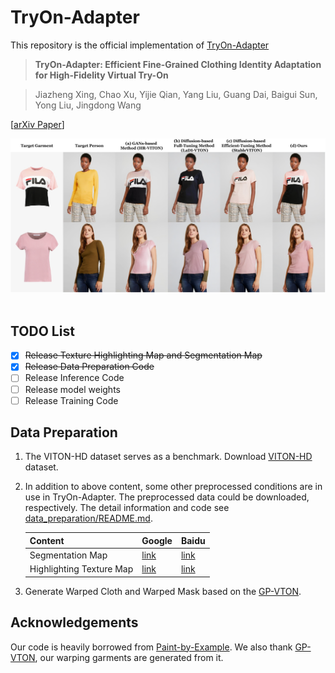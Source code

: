 # TryOn-Adapter
This repository is the official implementation of [TryOn-Adapter](https://arxiv.org/abs/2404.00878)

> **TryOn-Adapter: Efficient Fine-Grained Clothing Identity Adaptation for High-Fidelity Virtual Try-On**<br>

>
> Jiazheng Xing, Chao Xu, Yijie Qian, Yang Liu, Guang Dai, Baigui Sun, Yong Liu, Jingdong Wang

[[arXiv Paper](https://arxiv.org/abs/2404.00878)]&nbsp;

![teaser](assets/teaser.jpg)&nbsp;

## TODO List
- [x] ~~Release Texture Highlighting Map and Segmentation Map~~
- [x] ~~Release Data Preparation Code~~
- [ ] Release Inference Code
- [ ]  Release model weights 
- [ ] Release Training Code

## Data Preparation
1. The VITON-HD dataset serves as a benchmark. Download [VITON-HD](https://github.com/shadow2496/VITON-HD) dataset.

2. In addition to above content, some other preprocessed conditions are in use in TryOn-Adapter.  The preprocessed data could be downloaded, respectively. The detail information and code see [data_preparation/README.md](data_preparation/README.md). 

   |Content|Google|Baidu|
   |---|---|---|
   |Segmentation Map|[link](https://drive.google.com/file/d/18KvGWR-3siJ_mt7g4CcEVFi_51E7ZifA/view?usp=sharing)|[link](https://pan.baidu.com/s/1zm3XV34tcrXpYt6uAN4R9Q?pwd=ekyn)|
   |Highlighting Texture Map|[link](https://drive.google.com/file/d/111KBYA8-d9xl9a2aS9yUaTp0edflb7qT/view?usp=sharing)|[link](https://pan.baidu.com/s/1xWnvF7TeKB_2AzlCEbPsAQ?pwd=jnlz)|

3. Generate Warped Cloth and Warped Mask based on the [GP-VTON](https://github.com/xiezhy6/GP-VTON.git).




## Acknowledgements
Our code is heavily borrowed from [Paint-by-Example](https://github.com/Fantasy-Studio/Paint-by-Example). We also thank [GP-VTON](https://github.com/xiezhy6/GP-VTON.git), our warping garments are generated from it.
